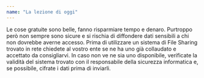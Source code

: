 ```yaml
---
name: "La lezione di oggi"
---
```


Le cose gratuite sono belle, fanno risparmiare tempo e denaro. Purtroppo però non sempre sono sicure e si rischia di diffondere dati sensibili a chi non dovrebbe averne accesso. Prima di utilizzare un sistema di File Sharing trovato in rete chiedete al vostro ente se ne ha uno già collaudato e accettato da consigliarvi. In caso non ve ne sia uno disponibile, verificate la validità del sistema trovato con il responsabile della sicurezza informatica e, se possibile, cifrate i dati prima di inviarli. 